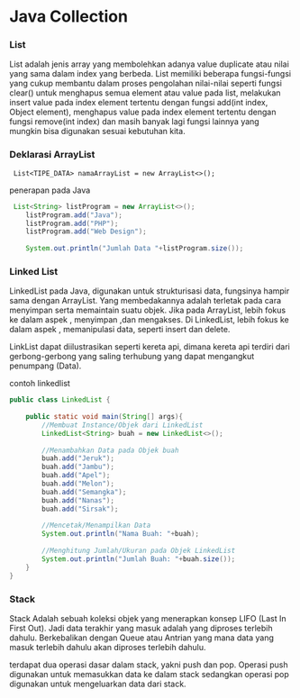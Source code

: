 # Java Collection
### List

List adalah jenis array yang membolehkan adanya value duplicate atau nilai yang sama dalam index yang berbeda. List memiliki beberapa fungsi-fungsi yang cukup membantu dalam proses pengolahan nilai-nilai seperti fungsi clear() untuk menghapus semua element atau value pada list, melakukan insert value pada index element tertentu dengan fungsi add(int index, Object element), menghapus value pada index element tertentu dengan fungsi remove(int index) dan masih banyak lagi fungsi lainnya yang mungkin bisa digunakan sesuai kebutuhan kita.
### Deklarasi ArrayList

```text
 List<TIPE_DATA> namaArrayList = new ArrayList<>();
```

penerapan pada Java
```java
 List<String> listProgram = new ArrayList<>();
    listProgram.add("Java");
    listProgram.add("PHP");
    listProgram.add("Web Design");
        
    System.out.println("Jumlah Data "+listProgram.size());
```

### Linked List

LinkedList pada Java, digunakan untuk strukturisasi data, fungsinya hampir sama dengan ArrayList. Yang membedakannya adalah terletak pada cara menyimpan serta memaintain suatu objek. Jika pada ArrayList, lebih fokus ke dalam aspek , menyimpan ,dan mengakses. Di LinkedList, lebih fokus ke dalam aspek , memanipulasi data, seperti insert dan delete.

LinkList dapat diilustrasikan seperti kereta api, dimana kereta api terdiri dari gerbong-gerbong yang saling terhubung yang dapat mengangkut penumpang (Data). 

contoh linkedlist

```java
public class LinkedList {
    
    public static void main(String[] args){
        //Membuat Instance/Objek dari LinkedList
        LinkedList<String> buah = new LinkedList<>();
        
        //Menambahkan Data pada Objek buah
        buah.add("Jeruk");
        buah.add("Jambu");
        buah.add("Apel");
        buah.add("Melon");
        buah.add("Semangka");
        buah.add("Nanas");
        buah.add("Sirsak");
        
        //Mencetak/Menampilkan Data
        System.out.println("Nama Buah: "+buah);
        
        //Menghitung Jumlah/Ukuran pada Objek LinkedList
        System.out.println("Jumlah Buah: "+buah.size());
    }
}
```

### Stack

Stack Adalah sebuah koleksi objek yang menerapkan konsep LIFO (Last In First Out). Jadi data terakhir yang masuk adalah yang diproses terlebih dahulu. Berkebalikan dengan Queue atau Antrian yang mana data yang masuk terlebih dahulu akan diproses terlebih dahulu.

terdapat dua operasi dasar dalam stack, yakni push dan pop. Operasi push digunakan untuk memasukkan data ke dalam stack sedangkan operasi pop digunakan untuk mengeluarkan data dari stack.